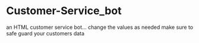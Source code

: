 # Customer-Service_bot
an HTML customer service bot... change the values as needed make sure to safe guard your customers data
